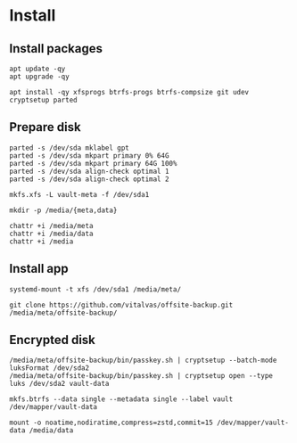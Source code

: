# Install

## Install packages

```shell
apt update -qy
apt upgrade -qy

apt install -qy xfsprogs btrfs-progs btrfs-compsize git udev cryptsetup parted
```

## Prepare disk

```shell
parted -s /dev/sda mklabel gpt
parted -s /dev/sda mkpart primary 0% 64G
parted -s /dev/sda mkpart primary 64G 100%
parted -s /dev/sda align-check optimal 1
parted -s /dev/sda align-check optimal 2
```

```shell
mkfs.xfs -L vault-meta -f /dev/sda1

mkdir -p /media/{meta,data}

chattr +i /media/meta
chattr +i /media/data
chattr +i /media
```

## Install app

```shell
systemd-mount -t xfs /dev/sda1 /media/meta/

git clone https://github.com/vitalvas/offsite-backup.git /media/meta/offsite-backup/
```

## Encrypted disk

```shell
/media/meta/offsite-backup/bin/passkey.sh | cryptsetup --batch-mode luksFormat /dev/sda2
/media/meta/offsite-backup/bin/passkey.sh | cryptsetup open --type luks /dev/sda2 vault-data
```

```shell
mkfs.btrfs --data single --metadata single --label vault /dev/mapper/vault-data
```

```shell
mount -o noatime,nodiratime,compress=zstd,commit=15 /dev/mapper/vault-data /media/data
```

